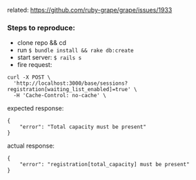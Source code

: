 related: https://github.com/ruby-grape/grape/issues/1933

### Steps to reproduce:
- clone repo && cd
- run `$ bundle install && rake db:create`
- start server: `$ rails s`
- fire request: 
```
curl -X POST \
  'http://localhost:3000/base/sessions?registration[waiting_list_enabled]=true' \
  -H 'Cache-Control: no-cache' \
```

expected response:
```
{
    "error": "Total capacity must be present"
}
```

actual response:

```
{
    "error": "registration[total_capacity] must be present"
}
```
